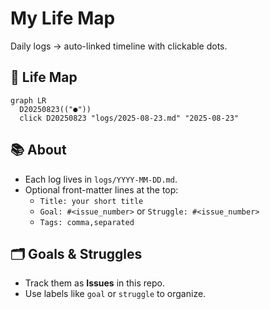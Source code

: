 # My Life Map

Daily logs → auto-linked timeline with clickable dots.

## 📍 Life Map

<!-- LIFE_MAP_START -->
```mermaid
graph LR
  D20250823(("●"))
  click D20250823 "logs/2025-08-23.md" "2025-08-23"
```
<!-- LIFE_MAP_END -->

## 📚 About
- Each log lives in `logs/YYYY-MM-DD.md`.
- Optional front-matter lines at the top:
  - `Title: your short title`
  - `Goal: #<issue_number>` or `Struggle: #<issue_number>`
  - `Tags: comma,separated`

## 🗂️ Goals & Struggles
- Track them as **Issues** in this repo.
- Use labels like `goal` or `struggle` to organize.
